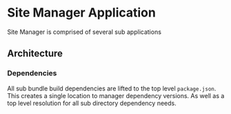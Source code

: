 # Site Manager Application

Site Manager is comprised of several sub applications

## Architecture

### Dependencies
All sub bundle build dependencies are lifted to the top level `package.json`. This creates a single location to manager dependency versions. As well as a top level resolution for all sub directory dependency needs.
